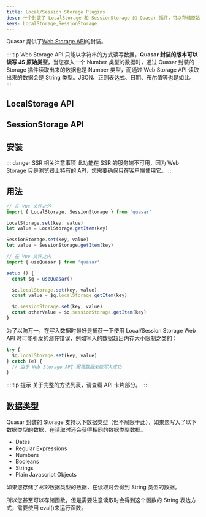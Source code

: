 ```yaml
---
title: Local/Session Storage Plugins
desc: 一个封装了 LocalStorage 和 SessionStorage 的 Quasar 插件，可以存储原始的 JS 类型。
keys: LocalStorage,SessionStorage
---
```


Quasar 提供了[Web Storage API](https://developer.mozilla.org/en-US/docs/Web/API/Web_Storage_API)的封装。

::: tip
Web Storage API 只能以字符串的方式读写数据，**Quasar 封装的版本可以读写 JS 原始类型**，当您存入一个 Number 类型的数据时，通过 Quasar 封装的 Storage 插件读取出来的数据也是 Number 类型，而通过 Web Storage API 读取出来的数据会是 String 类型。JSON、正则表达式、日期、布尔值等也是如此。
:::

## LocalStorage API

<doc-api file="LocalStorage" />

## SessionStorage API

<doc-api file="SessionStorage" />

## 安装
<doc-installation :plugins="['LocalStorage', 'SessionStorage']" />

::: danger SSR 相关注意事项
此功能在 SSR 的服务端不可用，因为 Web Storage 只是浏览器上特有的 API，您需要确保只在客户端使用它。
:::

## 用法

```js
// 在 Vue 文件之外
import { LocalStorage, SessionStorage } from 'quasar'

LocalStorage.set(key, value)
let value = LocalStorage.getItem(key)

SessionStorage.set(key, value)
let value = SessionStorage.getItem(key)
```

```js
// 在 Vue 文件之内
import { useQuasar } from 'quasar'

setup () {
  const $q = useQuasar()

  $q.localStorage.set(key, value)
  const value = $q.localStorage.getItem(key)

  $q.sessionStorage.set(key, value)
  const otherValue = $q.sessionStorage.getItem(key)
}
```
为了以防万一，在写入数据时最好是捕获一下使用 Local/Session Storage Web API 时可能引发的潜在错误，例如写入的数据超出内存大小限制之类的：

```js
try {
  $q.localStorage.set(key, value)
} catch (e) {
  // 由于 Web Storage API 报错数据未能写入成功
}
```

::: tip 提示
关于完整的方法列表，请查看 API 卡片部分。
:::

## 数据类型


Quasar 封装的 Storage 支持以下数据类型（但不局限于此），如果您写入了以下数据类型的数据，在读取时还会获得相同的数据类型数据。

* Dates
* Regular Expressions
* Numbers
* Booleans
* Strings
* Plain Javascript Objects

如果您存储了*别的*数据类型的数据，在读取时会得到 String 类型的数据。

所以您甚至可以存储函数，但是需要注意读取时会得到这个函数的 String 表达方式，需要使用 eval()来运行函数。
